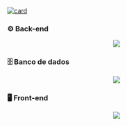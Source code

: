 [![card](https://github-readme-stats.vercel.app/api?username=IagoACPereira&theme=tokyonight&show_icons=true)](https://github.com/anuraghazra/github-readme-stats)

### ⚙️ Back-end
<p align="center">
  <a href="https://skillicons.dev">
    <img src="https://skillicons.dev/icons?i=nodejs,javascript,typescript,express,nest,sequelize,jest" />
  </a>
</p>

### 🗄️ Banco de dados
<p align="center">
  <a href="https://skillicons.dev">
    <img src="https://skillicons.dev/icons?i=postgresql,sqlite,mysql,mongo" />
  </a>
</p>

### 🖥️ Front-end
<p align="center">
  <a href="https://skillicons.dev">
    <img src="https://skillicons.dev/icons?i=react,html,css,bootstrap" />
  </a>
</p>

<!--
**IagoACPereira/IagoACPereira** is a ✨ _special_ ✨ repository because its `README.md` (this file) appears on your GitHub profile.

Here are some ideas to get you started:

- 🔭 I’m currently working on ...
- 🌱 I’m currently learning ...
- 👯 I’m looking to collaborate on ...
- 🤔 I’m looking for help with ...
- 💬 Ask me about ...
- 📫 How to reach me: ...
- 😄 Pronouns: ...
- ⚡ Fun fact: ...
-->
